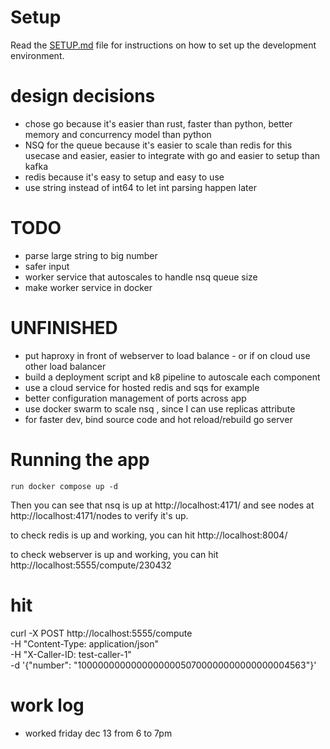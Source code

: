 # Setup

Read the [SETUP.md](SETUP.md) file for instructions on how to set up the development environment. 

# design decisions

- chose go because it's easier than rust, faster than python, better memory and concurrency model than python
-  NSQ for the queue because it's easier to scale than redis for this usecase and easier, easier to integrate with go and easier to setup than kafka
-  redis because it's easy to setup and easy to use
- use string instead of int64 to let int parsing happen later

# TODO

 - parse large string to big number
 - safer input
 - worker service that autoscales to handle nsq queue size
 - make worker service in docker

# UNFINISHED

- put haproxy in front of webserver to load balance - or if on cloud use other load balancer 
- build a deployment script and k8 pipeline to autoscale each component
- use a cloud service for hosted redis and sqs for example
- better configuration management of ports across app
- use docker swarm to scale nsq , since I can use replicas attribute  
- for faster dev, bind source code and hot reload/rebuild go server

# Running the app

    run docker compose up -d

Then you can see that nsq is up at http://localhost:4171/ and see nodes at http://localhost:4171/nodes to verify it's up.

to check redis is up and working, you can hit 
http://localhost:8004/

to check webserver is up and working, you can hit 
http://localhost:5555/compute/230432

# hit 
curl -X POST http://localhost:5555/compute \
  -H "Content-Type: application/json" \
  -H "X-Caller-ID: test-caller-1" \
  -d '{"number": "100000000000000000050700000000000000004563"}'


# work log

 - worked friday dec 13 from 6 to 7pm
 